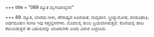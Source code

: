 +++
title = "089 ದ್ಯೂತ ಮೃಗಯಾವ್ಯಸನ"

+++
89. ದ್ಯೂತ, ಬೇಟೆಯ ಗೀಳು, ಪೌರುಷ್ಯದ ಅತಿಶಯತೆ, ಮದ್ಯಪಾನ. ಸ್ತ್ರೀವ್ಯಾಮೋಹ, ದಂಡವಿಘಾತಿ, ಅರ್ಥದೂಷಣ ಸಂಗತಿ ಇವು ಸಪ್ತವ್ಯಸನಗಳು. ಮೊದಲಲ್ಲಿ ತುಂಬ ಪ್ರಿಯವಾಗಿರುತ್ತವೆ. ಕೊನೆಯಲ್ಲಿ ಹಾದಿ ಕೆಡಿಸಿಬಿಡುತ್ತವೆ ಈ ವಿಷಯವನ್ನು ಅರಿತಿರಬೇಕು ಎಂದು ವಿದುರ ಎಚ್ಚರಿಸಿದ.